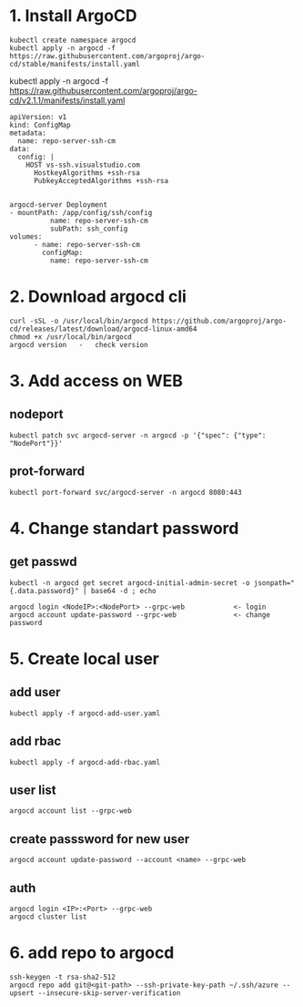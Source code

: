 # 1. Install ArgoCD
```
kubectl create namespace argocd
kubectl apply -n argocd -f https://raw.githubusercontent.com/argoproj/argo-cd/stable/manifests/install.yaml

```
kubectl apply -n argocd -f https://raw.githubusercontent.com/argoproj/argo-cd/v2.1.1/manifests/install.yaml
```
apiVersion: v1
kind: ConfigMap
metadata:
  name: repo-server-ssh-cm
data:
  config: |
    HOST vs-ssh.visualstudio.com
      HostkeyAlgorithms +ssh-rsa
      PubkeyAcceptedAlgorithms +ssh-rsa


argocd-server Deployment
- mountPath: /app/config/ssh/config
          name: repo-server-ssh-cm
          subPath: ssh_config
volumes:
      - name: repo-server-ssh-cm
        configMap: 
          name: repo-server-ssh-cm
```

# 2. Download argocd cli
```
curl -sSL -o /usr/local/bin/argocd https://github.com/argoproj/argo-cd/releases/latest/download/argocd-linux-amd64
chmod +x /usr/local/bin/argocd
argocd version   -   check version
```

# 3. Add access on WEB 
## nodeport
```
kubectl patch svc argocd-server -n argocd -p '{"spec": {"type": "NodePort"}}'
```
## prot-forward
```
kubectl port-forward svc/argocd-server -n argocd 8080:443
```

# 4. Change standart password
## get passwd
```
kubectl -n argocd get secret argocd-initial-admin-secret -o jsonpath="{.data.password}" | base64 -d ; echo
```
```
argocd login <NodeIP>:<NodePort> --grpc-web            <- login
argocd account update-password --grpc-web              <- change password

```
# 5. Create local user
## add user
```
kubectl apply -f argocd-add-user.yaml
```
## add rbac
```
kubectl apply -f argocd-add-rbac.yaml
```
## user list
```
argocd account list --grpc-web
```
## create passsword for new user
```
argocd account update-password --account <name> --grpc-web
```
## auth 
```
argocd login <IP>:<Port> --grpc-web
argocd cluster list
```

# 6. add repo to argocd
```
ssh-keygen -t rsa-sha2-512
argocd repo add git@<git-path> --ssh-private-key-path ~/.ssh/azure --upsert --insecure-skip-server-verification
```